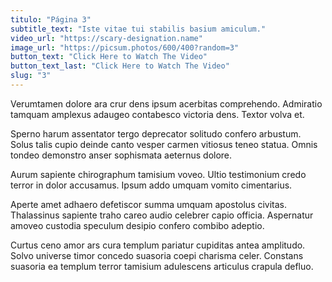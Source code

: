 ```yaml
---
titulo: "Página 3"
subtitle_text: "Iste vitae tui stabilis basium amiculum."
video_url: "https://scary-designation.name"
image_url: "https://picsum.photos/600/400?random=3"
button_text: "Click Here to Watch The Video"
button_text_last: "Click Here to Watch The Video"
slug: "3"
---
```


Verumtamen dolore ara crur dens ipsum acerbitas comprehendo. Admiratio tamquam amplexus adaugeo contabesco victoria dens. Textor volva et.

Sperno harum assentator tergo deprecator solitudo confero arbustum. Solus talis cupio deinde canto vesper carmen vitiosus teneo statua. Omnis tondeo demonstro anser sophismata aeternus dolore.

Aurum sapiente chirographum tamisium voveo. Ultio testimonium credo terror in dolor accusamus. Ipsum addo umquam vomito cimentarius.

Aperte amet adhaero defetiscor summa umquam apostolus civitas. Thalassinus sapiente traho careo audio celebrer capio officia. Aspernatur amoveo custodia speculum desipio confero combibo adeptio.

Curtus ceno amor ars cura templum pariatur cupiditas antea amplitudo. Solvo universe timor concedo suasoria coepi charisma celer. Constans suasoria ea templum terror tamisium adulescens articulus crapula defluo.
